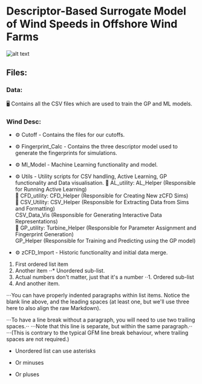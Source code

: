# Descriptor-Based Surrogate Model of Wind Speeds in Offshore Wind Farms
![alt text](https://creazilla-store.fra1.digitaloceanspaces.com/cliparts/1631825/wind-turbine-clipart-xl.png)

## Files:
### Data:
🖥️ Contains all the CSV files which are used to train the GP and ML models.

### Wind Desc:
* ⚙️ Cutoff - Contains the files for our cutoffs.
  
* ⚙️ Fingerprint_Calc - Contains the three descriptor model used to generate the fingerprints for simulations.
  
* ⚙️ Ml_Model - Machine Learning functionality and model.
  
* ⚙️ Utils - Utility scripts for CSV handling, Active Learning, GP functionality and Data visualisation. 
    📜 AL_utility:
  AL_Helper (Responsible for Running Active Learning) \
    📜 CFD_utility:
  CFD_Helper (Responsible for Creating New zCFD Sims) \
    📜 CSV_Utility:
  CSV_Helper (Responsible for Extracting Data from Sims and Formatting) \
  CSV_Data_Vis (Responsible for Generating Interactive Data Representations) \
    📜 GP_utility:
  Turbine_Helper (Responsible for Parameter Assignment and Fingerprint Generation) \
  GP_Helper (Responsible for Training and Predicting using the GP model)

* ⚙️ zCFD_Import - Historic functionality and initial data merge.

1. First ordered list item
2. Another item
⋅⋅* Unordered sub-list. 
1. Actual numbers don't matter, just that it's a number
⋅⋅1. Ordered sub-list
4. And another item.

⋅⋅⋅You can have properly indented paragraphs within list items. Notice the blank line above, and the leading spaces (at least one, but we'll use three here to also align the raw Markdown).

⋅⋅⋅To have a line break without a paragraph, you will need to use two trailing spaces.⋅⋅
⋅⋅⋅Note that this line is separate, but within the same paragraph.⋅⋅
⋅⋅⋅(This is contrary to the typical GFM line break behaviour, where trailing spaces are not required.)

* Unordered list can use asterisks
- Or minuses
+ Or pluses
